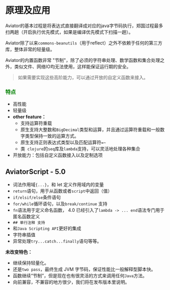 # 原理及应用

Aviator的基本过程是将表达式直接翻译成对应的java字节码执行，郑国过程最多扫两趟（开启执行优先模式，如果是编译优先模式下扫描一趟）。

Aviator除了以来`commons-beanutils`（用于reflect）之外不依赖于任何的第三方库，整体非常的轻量级。

Aviator的内置函数非常 "节制"，除了必须的字符串处理、数学函数和集合处理之外，类似文件、网络IO均无法使用，这样能保证运行期的安全。

> 如果需要实现这些高阶能力，可以通过开放的自定义函数来接入。

### <font color="green">特点</font>

- 高性能
- 轻量级
- **other feature：**
  - 支持运算符重载
  - 原生支持大整数和` BigDecimal `类型和运算，并且通过运算符重载和一般数字类型保持一致的运算方式。
  - 原生支持正则表达式类型以及匹配运算符`=~`
  - 类`  clojure `的` seq `库及` lambda `支持，可以灵活地处理各种集合
- 开放能力：包括自定义函数接入以及定制选项

## AviatorScript - 5.0

- 词法作用域`{...}`，和 let 定义作用域内的变量
- `return`语句，用于从函数或者`script`中返回（值）
- `if/elsif/else`条件语句
- `for/while`循环语句，以及`break/continue` 支持
- `fn`语法用于定义命名函数， 4.0 已经引入了`lambda -> ... end`语法专门用于匿名函数定义
- `## 单行注释 支持`
- 和`Java Scripting API`更好的集成
- 字符串插值
- 异常处理`try...catch...finally`语句等等。

**未改变特色：**

- 继续保持轻量化。
- 还是`two pass`，最终生成 JVM 字节码，保证性能比一般解释型脚本快。
- 函数继续“节制”，但是现在也有很灵活的方式来调用任何`Java`方法。
- 向前兼容，不兼容的地方很少，我们将在发布版本里说明。

